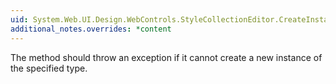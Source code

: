 ```yaml
---
uid: System.Web.UI.Design.WebControls.StyleCollectionEditor.CreateInstance(System.Type)
additional_notes.overrides: *content
---
```


<p>The <xref href="System.Web.UI.Design.WebControls.StyleCollectionEditor.CreateInstance(System.Type)"></xref> method should throw an exception if it cannot create a new instance of the specified type.</p>


